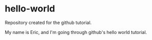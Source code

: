 # hello-world
Repository created for the github tutorial.

My name is Eric, and I'm going through github's hello world tutorial.
